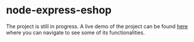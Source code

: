 # node-express-eshop
The project is still in progress. 
A live demo of the project can be found <a href="https://spotless-wasp-sneakers.cyclic.app/">here</a> where you can navigate to see some of its functionalities. 

